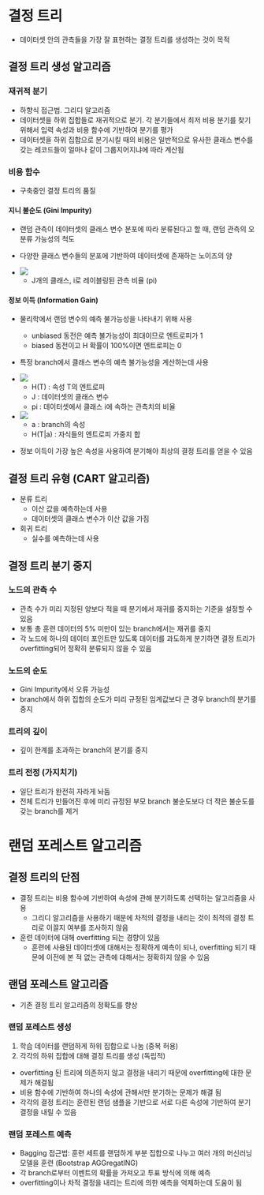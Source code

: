 # 결정 트리
- 데이터셋 안의 관측들을 가장 잘 표현하는 결정 트리를 생성하는 것이 목적


## 결정 트리 생성 알고리즘

### 재귀적 분기
- 하향식 접근법. 그리디 알고리즘
- 데이터셋을 하위 집합들로 재귀적으로 분기. 각 분기들에서 최저 비용 분기를 찾기 위해서 입력 속성과 비용 함수에 기반하여 분기를 평가
- 데이터셋을 하위 집합으로 분기시킬 때의 비용은 일반적으로 유사한 클래스 변수를 갖는 레코드들이 얼마나 같이 그룹지어지냐에 따라 계산됨

### 비용 함수
- 구축중인 결정 트리의 품질

#### 지니 불순도 (Gini Impurity)
- 랜덤 관측이 데이터셋의 클래스 변수 분포에 따라 분류된다고 할 때, 랜덤 관측의 오분류 가능성의 척도

- 다양한 클래스 변수들의 분포에 기반하여 데이터셋에 존재하는 노이즈의 양

- <img src="https://latex.codecogs.com/svg.latex?GiniImpurity = \Sigma _{i=1} ^J p_i \cdot (1- p_i ) = 1  - \Sigma _{i=1} ^J p_i ^2"/>

    - J개의 클래스, i로 레이블링된 관측 비율 (pi)

#### 정보 이득 (Information Gain)

- 물리학에서 랜덤 변수의 예측 불가능성을 나타내기 위해 사용
    - unbiased 동전은 예측 불가능성이 최대이므로 엔트로피가 1
    - biased 동전이고 H 확률이 100%이면 엔트로피는 0
- 특정 branch에서 클래스 변수의 예측 불가능성을 계산하는데 사용
- <img src="https://latex.codecogs.com/svg.latex?H(T) = - \Sigma _ {i=1} ^J p_i log _2 p_i"/>

    - H(T) : 속성 T의 엔트로피
    - J : 데이터셋의 클래스 변수
    - pi : 데이터셋에서 클래스 i에 속하는 관측치의 비율

- <img src="https://latex.codecogs.com/svg.latex?IG(T,a) = H(T) - H(T|a)"/>

    - a : branch의 속성
    - H(T|a) : 자식들의 엔트로피 가중치 합

- 정보 이득이 가장 높은 속성을 사용하여 분기해야 최상의 결정 트리를 얻을 수 있음


## 결정 트리 유형 (CART 알고리즘)
- 분류 트리
    - 이산 값을 예측하는데 사용
    - 데이터셋의 클래스 변수가 이산 값을 가짐
- 회귀 트리
    - 실수를 예측하는데 사용

## 결정 트리 분기 중지

### 노드의 관측 수

- 관측 수가 미리 지정된 양보다 적을 때 분기에서 재귀를 중지하는 기준을 설정할 수 있음
- 보통 총 훈련 데이터의 5% 미만이 있는 branch에서는 재귀를 중지
- 각 노드에 하나의 데이터 포인트만 있도록 데이터를 과도하게 분기하면 결정 트리가 overfitting되어 정확히 분류되지 않을 수 있음

### 노드의 순도

- Gini Impurity에서 오류 가능성
- branch에서 하위 집합의 순도가 미리 규정된 임계값보다 큰 경우 branch의 분기를 중지

### 트리의 깊이

- 깊이 한계를 초과하는 branch의 분기를 중지

### 트리 전정 (가지치기)
- 일단 트리가 완전히 자라게 놔둠
- 전체 트리가 만들어진 후에 미리 규정된 부모 branch 불순도보다 더 작은 불순도를 갖는 branch를 제거

# 랜덤 포레스트 알고리즘

## 결정 트리의 단점

- 결정 트리는 비용 함수에 기반하여 속성에 관해 분기하도록 선택하는 알고리즘을 사용
    - 그리디 알고리즘을 사용하기 때문에 차적의 결정을 내리는 것이 최적의 결정 트리로 이끌지 여부를 조사하지 않음
- 훈련 데이터에 대해 overfitting 되는 경향이 있음 
    - 훈련에 사용된 데이터셋에 대해서는 정확하게 예측이 되나, overfitting 되기 때문에 이전에 본 적 없는 관측에 대해서는 정확하지 않을 수 있음 

## 랜덤 포레스트 알고리즘 

- 기존 결정 트리 알고리즘의 정확도를 향상

### 랜덤 포레스트 생성

1. 학습 데이터를 랜덤하게 하위 집합으로 나눔 (중복 허용)
1. 각각의 하위 집합에 대해 결정 트리를 생성 (독립적)

- overfitting 된 트리에 의존하지 않고 결정을 내리기 때문에 overfitting에 대한 문제가 해결됨
- 비용 함수에 기반하여 하나의 속성에 관해서만 분기하는 문제가 해결 됨
- 각각의 결정 트리는 훈련된 랜덤 샘플을 기반으로 서로 다른 속성에 기반하여 분기 결정을 내릴 수 있음

### 랜덤 포레스트 예측

- Bagging 접근법: 훈련 세트를 랜덤하게 부분 집합으로 나누고 여러 개의 머신러닝 모델을 훈련 (Bootstrap AGGregatING)
- 각 branch로부터 이벤트의 확률을 가져오고 투표 방식에 의해 예측
- overfitting이나 차적 결정을 내리는 트리에 의한 예측을 억제하는데 도움이 됨